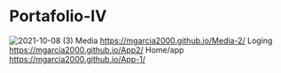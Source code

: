 # Portafolio-IV



![2021-10-08 (3)](https://user-images.githubusercontent.com/79670236/136601361-6eacff2f-9f25-4b4d-b29a-7d220d5a6556.png)
Media 
https://mgarcia2000.github.io/Media-2/
Loging
https://mgarcia2000.github.io/App2/
Home/app
https://mgarcia2000.github.io/App-1/
